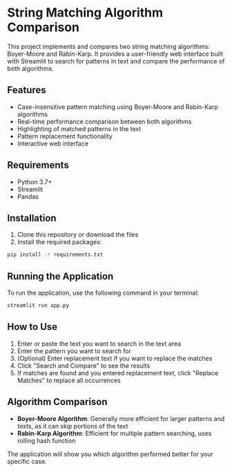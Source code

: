 # String Matching Algorithm Comparison

This project implements and compares two string matching algorithms: Boyer-Moore and Rabin-Karp. It provides a user-friendly web interface built with Streamlit to search for patterns in text and compare the performance of both algorithms.

## Features

- Case-insensitive pattern matching using Boyer-Moore and Rabin-Karp algorithms
- Real-time performance comparison between both algorithms
- Highlighting of matched patterns in the text
- Pattern replacement functionality
- Interactive web interface

## Requirements

- Python 3.7+
- Streamlit
- Pandas

## Installation

1. Clone this repository or download the files
2. Install the required packages:
```bash
pip install -r requirements.txt
```

## Running the Application

To run the application, use the following command in your terminal:
```bash
streamlit run app.py
```

## How to Use

1. Enter or paste the text you want to search in the text area
2. Enter the pattern you want to search for
3. (Optional) Enter replacement text if you want to replace the matches
4. Click "Search and Compare" to see the results
5. If matches are found and you entered replacement text, click "Replace Matches" to replace all occurrences

## Algorithm Comparison

- **Boyer-Moore Algorithm**: Generally more efficient for larger patterns and texts, as it can skip portions of the text
- **Rabin-Karp Algorithm**: Efficient for multiple pattern searching, uses rolling hash function

The application will show you which algorithm performed better for your specific case. 